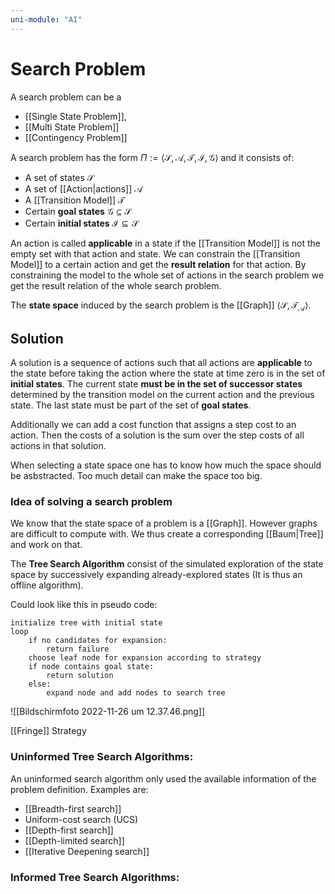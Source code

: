 ```yaml
---
uni-module: "AI"
---
```


# Search Problem

A search problem can be a 
- [[Single State Problem]],
- [[Multi State Problem]]
- [[Contingency Problem]]

A search problem has the form $\Pi:=\langle\mathcal{S}, \mathcal{A}, \mathcal{T}, \mathcal{I}, \mathcal{G}\rangle$ and it consists of:
- A set of states $\mathcal{S}$
- A set of [[Action|actions]] $\mathcal{A}$
- A [[Transition Model]] $\mathcal{T}$
- Certain **goal states** $\mathcal{G}\subseteq \mathcal{S}$
- Certain **initial states** $\mathcal{I}\subseteq \mathcal{S}$

An action is called **applicable** in a state if the [[Transition Model]] is not the empty set with that action and state. We can constrain the [[Transition Model]] to a certain action and get the **result relation** for that action. By constraining the model to the whole set of actions in the search problem we get the result relation of the whole search problem.

The **state space** induced by the search problem is the [[Graph]] $\left\langle\mathcal{S}, \mathcal{T}_{\mathcal{A}}\right\rangle$.

## Solution

A solution is a sequence of actions such that all actions are **applicable** to the state before taking the action where the state at time zero is in the set of **initial states**. The current state **must be in the set of successor states** determined by the transition model on the current action and the previous state. The last state must be part of the set of **goal states**.

Additionally we can add a cost function that assigns a step cost to an action. Then the costs of a solution is the sum over the step costs of all actions in that solution.

When selecting a state space one has to know how much the space should be asbstracted. Too much detail can make the space too big.

### Idea of solving a search problem

We know that the state space of a problem is a [[Graph]]. However graphs are difficult to compute with. We thus create a corresponding [[Baum|Tree]] and work on that.

The **Tree Search Algorithm** consist of the simulated exploration of the state space by successively expanding already-explored states (It is thus an offline algorithm).

Could look like this in pseudo code:

```
initialize tree with initial state
loop
	if no candidates for expansion:
		return failure
	choose leaf node for expansion according to strategy
	if node contains goal state:
		return solution
	else:
		expand node and add nodes to search tree
```

![[Bildschirm­foto 2022-11-26 um 12.37.46.png]]

[[Fringe]]
Strategy

### Uninformed Tree Search Algorithms:

An uninformed search algorithm only used the available information of the problem definition.
Examples are:
- [[Breadth-first search]]
- Uniform-cost search (UCS)
- [[Depth-first search]]
- [[Depth-limited search]]
- [[Iterative Deepening search]]

### Informed Tree Search Algorithms:
